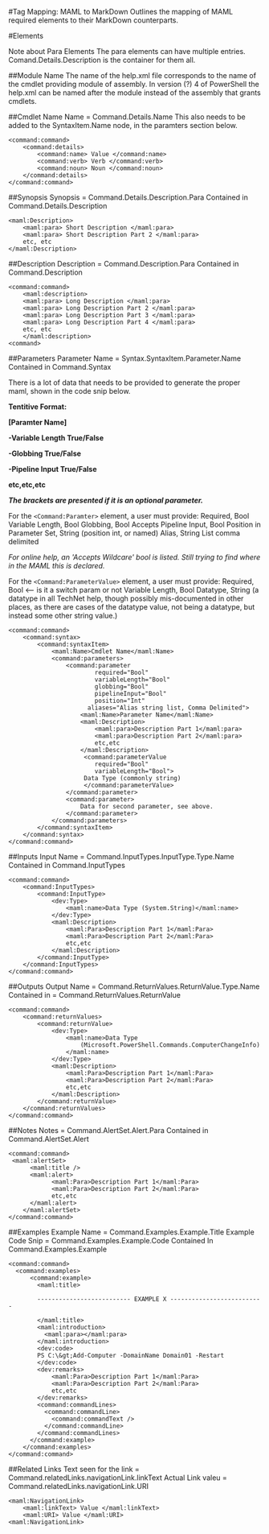 #Tag Mapping: MAML to MarkDown
Outlines the mapping of MAML required elements to their MarkDown counterparts.

#Elements

Note about Para Elements
The para elements can have multiple entries. Comand.Details.Description is the container for them all.

##Module Name
The name of the help.xml file corresponds to the name of the cmdlet providing module of assembly. In version (?) 4 of PowerShell the help.xml can be named after the module instead of the assembly that grants cmdlets.

##Cmdlet Name
Name = Command.Details.Name
This also needs to be added to the SyntaxItem.Name node, in the paramters section below.

```
<command:command>
    <command:details>
        <command:name> Value </command:name>
        <command:verb> Verb </command:verb>
        <command:noun> Noun </command:noun>
    </command:details>
</command:command>
```
##Synopsis
Synopsis = Command.Details.Description.Para
Contained in Command.Details.Description

```
<maml:Description>
    <maml:para> Short Description </maml:para>
    <maml:para> Short Description Part 2 </maml:para>
    etc, etc
</maml:Description>
```
##Description
Description = Command.Description.Para
Contained in Command.Description

```
<command:command>
    <maml:description>
    <maml:para> Long Description </maml:para>
    <maml:para> Long Description Part 2 </maml:para>
    <maml:para> Long Description Part 3 </maml:para>
    <maml:para> Long Description Part 4 </maml:para>
    etc, etc
    </maml:description>
<command>
```
##Parameters
Parameter Name = Syntax.SyntaxItem.Parameter.Name
Contained in Command.Syntax

There is a lot of data that needs to be provided to generate the proper maml, shown in the code snip below.

**Tentitive Format:**

**[Paramter Name] <Datatype>**

**-Variable Length True/False**

**-Globbing True/False**

**-Pipeline Input True/False**

**etc,etc,etc**

***The brackets are presented if it is an optional parameter.***

For the ```<Command:Paramter>``` element, a user must provide:
Required, Bool
Variable Length, Bool
Globbing, Bool
Accepts Pipeline Input, Bool
Position in Parameter Set, String (position int, or named)
Alias, String List comma delimited

*For online help, an 'Accepts Wildcare' bool is listed. Still trying to find where in the MAML this is declared.*

For the ```<Command:ParameterValue>``` element, a user must provide:
Required, Bool <-- is it a switch param or not
Variable Length, Bool
Datatype, String (a datatype in all TechNet help, though possibly mis-documented in other places, as there are cases of the datatype value, not being a datatype, but instead some other string value.)


```
<command:command>
    <command:syntax>
        <command:syntaxItem>
            <maml:Name>Cmdlet Name</maml:Name>
            <command:parameters>
                <command:parameter
                        required="Bool" 
                        variableLength="Bool" 
                        globbing="Bool"
                        pipelineInput="Bool" 
                        position="Int" 
                      aliases="Alias string list, Comma Delimited">
                    <maml:Name>Parameter Name</maml:Name>
                    <maml:Description>
                        <maml:para>Description Part 1</maml:para>
                        <maml:para>Description Part 2</maml:para>
                        etc,etc
                    </maml:Description>
                     <command:parameterValue 
                        required="Bool" 
                        variableLength="Bool">
                     Data Type (commonly string)
                     </command:parameterValue>
                </command:parameter>
                <command:parameter>
                    Data for second parameter, see above.
                </command:parameter>
            </command:parameters>
        </command:syntaxItem>
    </command:syntax>
</command:command>
```
##Inputs
Input Name = Command.InputTypes.InputType.Type.Name
Contained in Command.InputTypes

```
<command:command>
    <command:InputTypes>
        <command:InputType>
            <dev:Type>
                <maml:name>Data Type (System.String)</maml:name>
            </dev:Type>
            <maml:Description>
                <maml:Para>Description Part 1</maml:Para>
                <maml:Para>Description Part 2</maml:Para>
                etc,etc
            </maml:Description>
        </command:InputType>
    </command:InputTypes>
</command:command>
```
##Outputs
Output Name = Command.ReturnValues.ReturnValue.Type.Name
Contained in = Command.ReturnValues.ReturnValue

```
<command:command>
    <command:returnValues>
        <command:returnValue>
            <dev:Type>
                <maml:name>Data Type 
                    (Microsoft.PowerShell.Commands.ComputerChangeInfo)
                </maml:name>
            </dev:Type>
            <maml:Description>
                <maml:Para>Description Part 1</maml:Para>
                <maml:Para>Description Part 2</maml:Para>
                etc,etc
            </maml:Description>
        </command:returnValue>
    </command:returnValues>
</command:command>
```
##Notes
Notes = Command.AlertSet.Alert.Para
Contained in Command.AlertSet.Alert

```
<command:command>
 <maml:alertSet>
      <maml:title />
      <maml:alert>
            <maml:Para>Description Part 1</maml:Para>
            <maml:Para>Description Part 2</maml:Para>
            etc,etc
      </maml:alert>
    </maml:alertSet>
</command:command>
```
##Examples
Example Name = Command.Examples.Example.Title
Example Code Snip = Command.Examples.Example.Code
Contained In Command.Examples.Example

```
<command:command>
  <command:examples>
      <command:example>
        <maml:title> 

        -------------------------- EXAMPLE X -------------------------- 

        </maml:title>
        <maml:introduction>
          <maml:para></maml:para>
        </maml:introduction>
        <dev:code>
        PS C:\&gt;Add-Computer -DomainName Domain01 -Restart
        </dev:code>
        <dev:remarks>
            <maml:Para>Description Part 1</maml:Para>
            <maml:Para>Description Part 2</maml:Para>
            etc,etc
        </dev:remarks>
        <command:commandLines>
          <command:commandLine>
            <command:commandText />
          </command:commandLine>
        </command:commandLines>
      </command:example>
    </command:examples>
</command:command>
```
##Related Links
Text seen for the link = Command.relatedLinks.navigationLink.linkText
Actual Link valeu = Command.relatedLinks.navigationLink.URI
```
<maml:NavigationLink>
    <maml:linkText> Value </maml:linkText>
    <maml:URI> Value </maml:URI>
<maml:NavigationLink>
```
